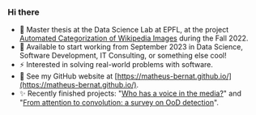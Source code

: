 ### Hi there

<!--
**matheus-bernat/matheus-bernat** is a ✨ _special_ ✨ repository because its `README.md` (this file) appears on your GitHub profile.

Here are some ideas to get you started:
-->
- 🌱 Master thesis at the Data Science Lab at EPFL, at the project [Automated Categorization of Wikipedia Images](https://meta.wikimedia.org/wiki/Research:Automated_Categorization_of_Wikipedia_Images) during the Fall 2022. 
- 👋 Available to start working from September 2023 in Data Science, Software Development, IT Consulting, or something else cool!
- ⚡ Interested in solving real-world problems with software.
- :book: See my GitHub website at [https://matheus-bernat.github.io/](https://matheus-bernat.github.io/).
- ✨ Recently finished projects: "[Who has a voice in the media?](https://matheus-bernat.github.io/epfl-ada/)" and "[From attention to convolution: a survey on OoD detection](https://matheus-bernat.github.io/epfl-vis/)".
